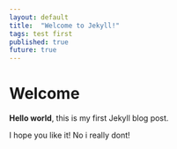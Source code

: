 ```yaml
---
layout: default
title:  "Welcome to Jekyll!"
tags: test first 
published: true
future: true
---
```


# Welcome

**Hello world**, this is my first Jekyll blog post.

I hope you like it! No i really dont!
